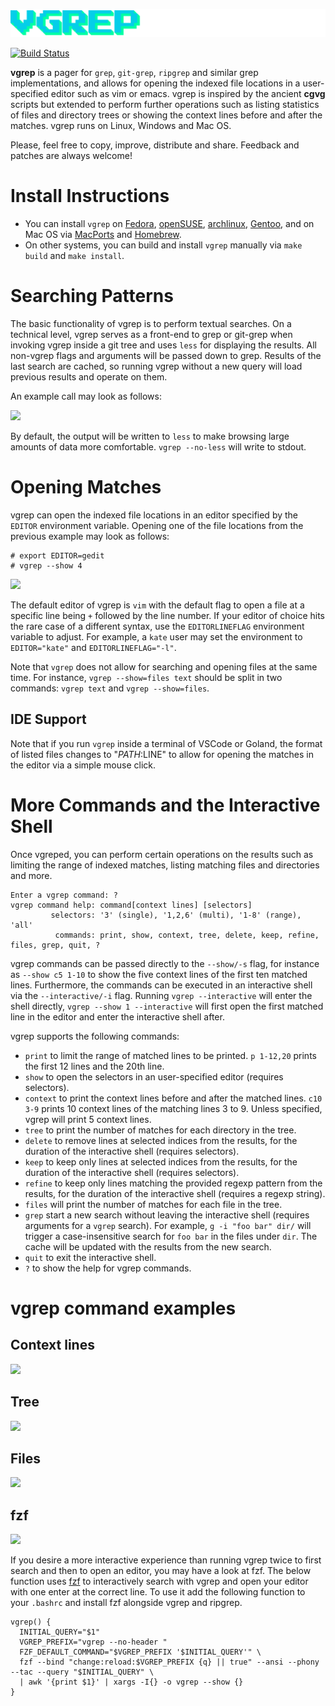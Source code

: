![vgrep logo](logo.png)

[![Build Status](https://api.cirrus-ci.com/github/vrothberg/vgrep.svg)](https://cirrus-ci.com/github/vrothberg/vgrep)

**vgrep** is a pager for `grep`, `git-grep`, `ripgrep` and similar grep implementations, and allows for opening the indexed file locations in a user-specified editor such as vim or emacs.  vgrep is inspired by the ancient **cgvg** scripts but extended to perform further operations such as listing statistics of files and directory trees or showing the context lines before and after the matches. vgrep runs on Linux, Windows and Mac OS.

Please, feel free to copy, improve, distribute and share.  Feedback and patches are always welcome!

# Install Instructions

* You can install `vgrep` on [Fedora](https://src.fedoraproject.org/rpms/vgrep), [openSUSE](https://software.opensuse.org/package/vgrep), [archlinux](https://aur.archlinux.org/packages/vgrep/), [Gentoo](https://packages.gentoo.org/packages/app-text/vgrep), and on Mac OS via [MacPorts](https://ports.macports.org/port/vgrep/summary) and [Homebrew](https://formulae.brew.sh/formula/vgrep).
* On other systems, you can build and install `vgrep` manually via `make build` and `make install`.

# Searching Patterns
The basic functionality of vgrep is to perform textual searches. On a technical level, vgrep serves as a front-end to grep or git-grep when invoking vgrep inside a git tree and uses `less` for displaying the results.  All non-vgrep flags and arguments will be passed down to grep.  Results of the last search are cached, so running vgrep without a new query will load previous results and operate on them.

An example call may look as follows:

![](screenshots/vgrep-simple-search.png)

By default, the output will be written to `less` to make browsing large amounts of data more comfortable. `vgrep --no-less` will write to stdout.

# Opening Matches
vgrep can open the indexed file locations in an editor specified by the `EDITOR` environment variable. Opening one of the file locations from the previous example may look as follows:

```
# export EDITOR=gedit
# vgrep --show 4
```

![](screenshots/vgrep-show-gedit.png)

The default editor of vgrep is `vim` with the default flag to open a file at a specific line being `+` followed by the line number.  If your editor of choice hits the rare case of a different syntax, use the `EDITORLINEFLAG` environment variable to adjust.  For example, a `kate` user may set the environment to ``EDITOR="kate"`` and ``EDITORLINEFLAG="-l"``.

Note that `vgrep` does not allow for searching and opening files at the same time. For instance, `vgrep --show=files text` should be split in two commands: `vgrep text` and `vgrep --show=files`.

## IDE Support

Note that if you run `vgrep` inside a terminal of VSCode or Goland, the format of listed files changes to "$PATH:$LINE" to allow for opening the matches in the editor via a simple mouse click.

# More Commands and the Interactive Shell

Once vgreped, you can perform certain operations on the results such as limiting the range of indexed matches, listing matching files and directories and more.
```
Enter a vgrep command: ?
vgrep command help: command[context lines] [selectors]
         selectors: '3' (single), '1,2,6' (multi), '1-8' (range), 'all'
          commands: print, show, context, tree, delete, keep, refine, files, grep, quit, ?
```
vgrep commands can be passed directly to the ``--show/-s`` flag, for instance as ``--show c5 1-10`` to show the five context lines of the first ten matched lines.  Furthermore, the commands can be executed in an interactive shell via the ``--interactive/-i`` flag. Running ``vgrep --interactive`` will enter the shell directly, ``vgrep --show 1 --interactive`` will first open the first matched line in the editor and enter the interactive shell after.

vgrep supports the following commands:

- ``print`` to limit the range of matched lines to be printed. ``p 1-12,20`` prints the first 12 lines and the 20th line.
- ``show`` to open the selectors in an user-specified editor (requires selectors).
- ``context`` to print the context lines before and after the matched lines. ``c10 3-9`` prints 10 context lines of the matching lines 3 to 9.  Unless specified, vgrep will print 5 context lines.
- ``tree`` to print the number of matches for each directory in the tree.
- ``delete`` to remove lines at selected indices from the results, for the duration of the interactive shell (requires selectors).
- ``keep`` to keep only lines at selected indices from the results, for the duration of the interactive shell (requires selectors).
- ``refine`` to keep only lines matching the provided regexp pattern from the results, for the duration of the interactive shell (requires a regexp string).
- ``files`` will print the number of matches for each file in the tree.
- ``grep`` start a new search without leaving the interactive shell (requires arguments for a ``vgrep`` search). For example, ``g -i "foo bar" dir/`` will trigger a case-insensitive search for ``foo bar`` in the files under ``dir``. The cache will be updated with the results from the new search.
- ``quit`` to exit the interactive shell.
- ``?`` to show the help for vgrep commands.

# vgrep command examples

## Context lines
![](screenshots/vgrep-context.png)

## Tree
![](screenshots/vgrep-tree.png)

## Files
![](screenshots/vgrep-files.png)

## fzf

![](https://user-images.githubusercontent.com/7258858/103111382-b00c7f80-464c-11eb-9e47-c36ed89253a1.png)

If you desire a more interactive experience than running vgrep twice to first search and then to open an editor, you may have a look at fzf. The below function uses [fzf](https://github.com/junegunn/fzf) to interactively search with vgrep and open your editor with one enter at the correct line.
To use it add the following function to your ``.bashrc`` and install fzf alongside vgrep and ripgrep.

```shell
vgrep() {
  INITIAL_QUERY="$1"
  VGREP_PREFIX="vgrep --no-header "
  FZF_DEFAULT_COMMAND="$VGREP_PREFIX '$INITIAL_QUERY'" \
  fzf --bind "change:reload:$VGREP_PREFIX {q} || true" --ansi --phony --tac --query "$INITIAL_QUERY" \
  | awk '{print $1}' | xargs -I{} -o vgrep --show {}
}
```
